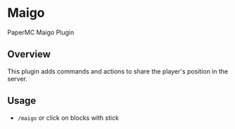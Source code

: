 # Maigo
PaperMC Maigo Plugin

## Overview
This plugin adds commands and actions to share the player's position in the server.

## Usage
- `/maigo` or click on blocks with stick

